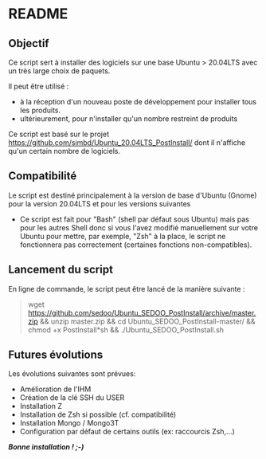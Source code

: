 # README 

## Objectif ##

Ce script sert à installer des logiciels sur une base Ubuntu > 20.04LTS avec un très large choix de paquets.

Il peut être utilisé :

 - à la réception d'un nouveau poste de développement pour installer tous les produits.
 - ultérieurement, pour n'installer qu'un nombre restreint de produits 


Ce script est basé sur le projet https://github.com/simbd/Ubuntu_20.04LTS_PostInstall/ dont il n'affiche qu'un certain nombre de logiciels.

## Compatibilité ##

Le script est destiné principalement à la version de base d'Ubuntu (Gnome) pour la version 20.04LTS et pour les versions suivantes 


- Ce script est fait pour "Bash" (shell par défaut sous Ubuntu) mais pas pour les autres Shell donc si vous l'avez modifié manuellement sur votre Ubuntu pour mettre, par exemple, "Zsh" à la place, le script ne fonctionnera pas correctement (certaines fonctions non-compatibles).


## Lancement du script

En ligne de commande, le script peut être lancé de la manière suivante :

> wget https://github.com/sedoo/Ubuntu_SEDOO_PostInstall/archive/master.zip &&
> unzip master.zip && 
> cd Ubuntu_SEDOO_PostInstall-master/ && chmod +x PostInstall*sh &&
> ./Ubuntu_SEDOO_PostInstall.sh

## Futures évolutions

Les évolutions suivantes sont prévues: 

- Amélioration de l'IHM
- Création de la clé SSH du USER
- Installation Z 
- Installation de Zsh si possible (cf. compatibilité)
- Installation Mongo / Mongo3T
- Configuration par défaut de certains outils (ex: raccourcis Zsh,...)


***Bonne installation ! ;-)***
